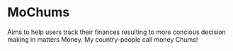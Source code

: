 # MoChums
Aims to help users track their finances resulting to more concious decision making in matters Money. My country-people call money Chums!
